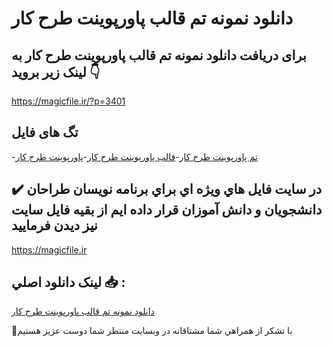 # دانلود نمونه تم قالب پاورپوینت طرح کار

## برای دریافت دانلود نمونه تم قالب پاورپوینت طرح کار به لینک زیر بروید 👇

https://magicfile.ir/?p=3401

## تگ های فایل

-[تم پاورپوینت طرح کار](https://magicfile.ir/product/%d9%86%d9%85%d9%88%d9%86%d9%87-%d8%aa%d9%85-%d9%82%d8%a7%d9%84%d8%a8-%d9%be%d8%a7%d9%88%d8%b1%d9%be%d9%88%db%8c%d9%86%d8%aa-%d8%b7%d8%b1%d8%ad-%da%a9%d8%a7%d8%b1/)-[قالب پاورپوینت طرح کار](https://magicfile.ir/product/%d9%86%d9%85%d9%88%d9%86%d9%87-%d8%aa%d9%85-%d9%82%d8%a7%d9%84%d8%a8-%d9%be%d8%a7%d9%88%d8%b1%d9%be%d9%88%db%8c%d9%86%d8%aa-%d8%b7%d8%b1%d8%ad-%da%a9%d8%a7%d8%b1/)-[پاورپوینت طرح کار](https://magicfile.ir/product/%d9%86%d9%85%d9%88%d9%86%d9%87-%d8%aa%d9%85-%d9%82%d8%a7%d9%84%d8%a8-%d9%be%d8%a7%d9%88%d8%b1%d9%be%d9%88%db%8c%d9%86%d8%aa-%d8%b7%d8%b1%d8%ad-%da%a9%d8%a7%d8%b1/)

## ✔️ در سايت فايل هاي ويژه اي براي برنامه نويسان طراحان دانشجويان و دانش آموزان قرار داده ايم از بقيه فايل سايت نيز ديدن فرماييد

https://magicfile.ir


## لينک دانلود اصلي 📥 :

[دانلود نمونه تم قالب پاورپوینت طرح کار](https://magicfile.ir/product/%d9%86%d9%85%d9%88%d9%86%d9%87-%d8%aa%d9%85-%d9%82%d8%a7%d9%84%d8%a8-%d9%be%d8%a7%d9%88%d8%b1%d9%be%d9%88%db%8c%d9%86%d8%aa-%d8%b7%d8%b1%d8%ad-%da%a9%d8%a7%d8%b1/) 


🙏با تشکر از همراهي شما مشتاقانه در وبسایت منتظر شما دوست عزیز هستیم

